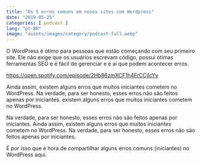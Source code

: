 ```yaml
---
title: "Os 5 erros comuns em novos sites com Wordpress"
date: "2019-05-25"
categories: [ podcast ]
lang: "pt-BR"
image: "assets/images/category/podcast-full.webp"
---
```


O WordPress é ótimo para pessoas que estão começando com seu primeiro site. Ele não exige que os usuários escrevam código, possui ótimas ferramentas SEO e é fácil de gerenciar e é aí que podem acontecer erros.

https://open.spotify.com/episode/2Hb86zmXCF1h4FrCCjlcYv

Ainda assim, existem alguns erros que muitos iniciantes cometem no WordPress. Na verdade, para ser honesto, esses erros não são feitos apenas por iniciantes. existem alguns erros que muitos iniciantes cometem no WordPress.

Na verdade, para ser honesto, esses erros não são feitos apenas por iniciantes. Ainda assim, existem alguns erros que muitos iniciantes cometem no WordPress. Na verdade, para ser honesto, esses erros não são feitos apenas por iniciantes.

É por isso que é hora de compartilhar alguns erros comuns (iniciantes) no WordPress aqui.
